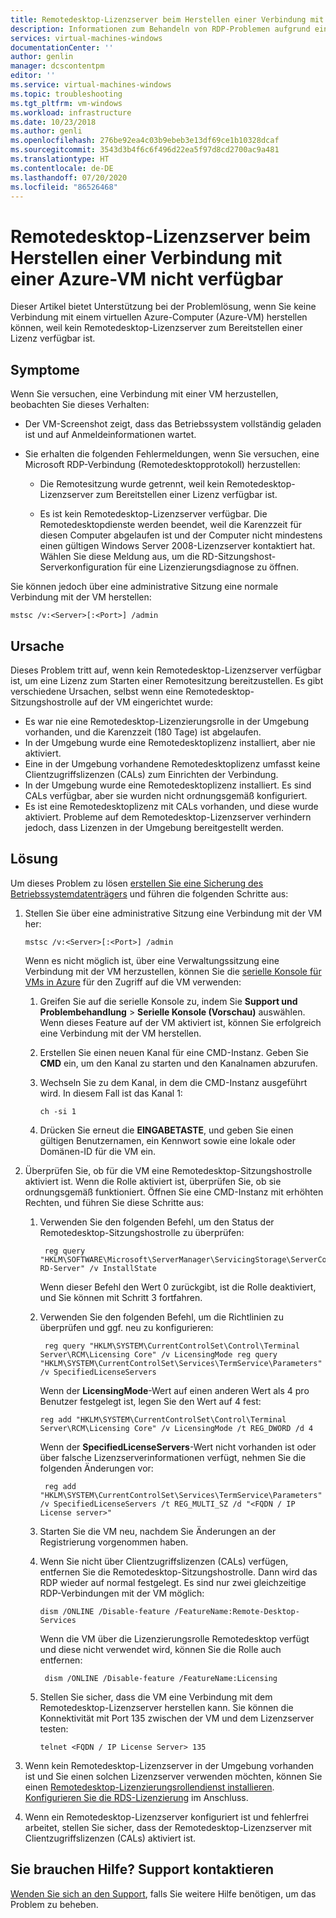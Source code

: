 ```yaml
---
title: Remotedesktop-Lizenzserver beim Herstellen einer Verbindung mit einer Azure-VM nicht verfügbar | Microsoft-Dokumentation
description: Informationen zum Behandeln von RDP-Problemen aufgrund eines fehlenden Remotedesktop-Lizenzservers | Microsoft-Dokumentation
services: virtual-machines-windows
documentationCenter: ''
author: genlin
manager: dcscontentpm
editor: ''
ms.service: virtual-machines-windows
ms.topic: troubleshooting
ms.tgt_pltfrm: vm-windows
ms.workload: infrastructure
ms.date: 10/23/2018
ms.author: genli
ms.openlocfilehash: 276be92ea4c03b9ebeb3e13df69ce1b10328dcaf
ms.sourcegitcommit: 3543d3b4f6c6f496d22ea5f97d8cd2700ac9a481
ms.translationtype: HT
ms.contentlocale: de-DE
ms.lasthandoff: 07/20/2020
ms.locfileid: "86526468"
---
```

# <a name="remote-desktop-license-server-isnt-available-when-you-connect-to-an-azure-vm"></a>Remotedesktop-Lizenzserver beim Herstellen einer Verbindung mit einer Azure-VM nicht verfügbar

Dieser Artikel bietet Unterstützung bei der Problemlösung, wenn Sie keine Verbindung mit einem virtuellen Azure-Computer (Azure-VM) herstellen können, weil kein Remotedesktop-Lizenzserver zum Bereitstellen einer Lizenz verfügbar ist.

## <a name="symptoms"></a>Symptome

Wenn Sie versuchen, eine Verbindung mit einer VM herzustellen, beobachten Sie dieses Verhalten:

- Der VM-Screenshot zeigt, dass das Betriebssystem vollständig geladen ist und auf Anmeldeinformationen wartet.
- Sie erhalten die folgenden Fehlermeldungen, wenn Sie versuchen, eine Microsoft RDP-Verbindung (Remotedesktopprotokoll) herzustellen:

  - Die Remotesitzung wurde getrennt, weil kein Remotedesktop-Lizenzserver zum Bereitstellen einer Lizenz verfügbar ist.

  - Es ist kein Remotedesktop-Lizenzserver verfügbar. Die Remotedesktopdienste werden beendet, weil die Karenzzeit für diesen Computer abgelaufen ist und der Computer nicht mindestens einen gültigen Windows Server 2008-Lizenzserver kontaktiert hat. Wählen Sie diese Meldung aus, um die RD-Sitzungshost-Serverkonfiguration für eine Lizenzierungsdiagnose zu öffnen.

Sie können jedoch über eine administrative Sitzung eine normale Verbindung mit der VM herstellen:

```
mstsc /v:<Server>[:<Port>] /admin
```

## <a name="cause"></a>Ursache

Dieses Problem tritt auf, wenn kein Remotedesktop-Lizenzserver verfügbar ist, um eine Lizenz zum Starten einer Remotesitzung bereitzustellen. Es gibt verschiedene Ursachen, selbst wenn eine Remotedesktop-Sitzungshostrolle auf der VM eingerichtet wurde:

- Es war nie eine Remotedesktop-Lizenzierungsrolle in der Umgebung vorhanden, und die Karenzzeit (180 Tage) ist abgelaufen.
- In der Umgebung wurde eine Remotedesktoplizenz installiert, aber nie aktiviert.
- Eine in der Umgebung vorhandene Remotedesktoplizenz umfasst keine Clientzugriffslizenzen (CALs) zum Einrichten der Verbindung.
- In der Umgebung wurde eine Remotedesktoplizenz installiert. Es sind CALs verfügbar, aber sie wurden nicht ordnungsgemäß konfiguriert.
- Es ist eine Remotedesktoplizenz mit CALs vorhanden, und diese wurde aktiviert. Probleme auf dem Remotedesktop-Lizenzserver verhindern jedoch, dass Lizenzen in der Umgebung bereitgestellt werden.

## <a name="solution"></a>Lösung

Um dieses Problem zu lösen [erstellen Sie eine Sicherung des Betriebssystemdatenträgers](../windows/snapshot-copy-managed-disk.md) und führen die folgenden Schritte aus:

1. Stellen Sie über eine administrative Sitzung eine Verbindung mit der VM her:

   ```
   mstsc /v:<Server>[:<Port>] /admin
   ```

    Wenn es nicht möglich ist, über eine Verwaltungssitzung eine Verbindung mit der VM herzustellen, können Sie die [serielle Konsole für VMs in Azure](serial-console-windows.md) für den Zugriff auf die VM verwenden:

    1. Greifen Sie auf die serielle Konsole zu, indem Sie **Support und Problembehandlung** > **Serielle Konsole (Vorschau)** auswählen. Wenn dieses Feature auf der VM aktiviert ist, können Sie erfolgreich eine Verbindung mit der VM herstellen.

    2. Erstellen Sie einen neuen Kanal für eine CMD-Instanz. Geben Sie **CMD** ein, um den Kanal zu starten und den Kanalnamen abzurufen.

    3. Wechseln Sie zu dem Kanal, in dem die CMD-Instanz ausgeführt wird. In diesem Fall ist das Kanal 1:

       ```
       ch -si 1
       ```

    4. Drücken Sie erneut die **EINGABETASTE**, und geben Sie einen gültigen Benutzernamen, ein Kennwort sowie eine lokale oder Domänen-ID für die VM ein.

2. Überprüfen Sie, ob für die VM eine Remotedesktop-Sitzungshostrolle aktiviert ist. Wenn die Rolle aktiviert ist, überprüfen Sie, ob sie ordnungsgemäß funktioniert. Öffnen Sie eine CMD-Instanz mit erhöhten Rechten, und führen Sie diese Schritte aus:

    1. Verwenden Sie den folgenden Befehl, um den Status der Remotedesktop-Sitzungshostrolle zu überprüfen:

       ```
        reg query "HKLM\SOFTWARE\Microsoft\ServerManager\ServicingStorage\ServerComponentCache\RDS-RD-Server" /v InstallState
        ```

        Wenn dieser Befehl den Wert 0 zurückgibt, ist die Rolle deaktiviert, und Sie können mit Schritt 3 fortfahren.

    2. Verwenden Sie den folgenden Befehl, um die Richtlinien zu überprüfen und ggf. neu zu konfigurieren:

       ```
        reg query "HKLM\SYSTEM\CurrentControlSet\Control\Terminal Server\RCM\Licensing Core" /v LicensingMode reg query "HKLM\SYSTEM\CurrentControlSet\Services\TermService\Parameters" /v SpecifiedLicenseServers
       ```

        Wenn der **LicensingMode**-Wert auf einen anderen Wert als 4 pro Benutzer festgelegt ist, legen Sie den Wert auf 4 fest:

         ```
        reg add "HKLM\SYSTEM\CurrentControlSet\Control\Terminal Server\RCM\Licensing Core" /v LicensingMode /t REG_DWORD /d 4
        ```

       Wenn der **SpecifiedLicenseServers**-Wert nicht vorhanden ist oder über falsche Lizenzserverinformationen verfügt, nehmen Sie die folgenden Änderungen vor:

       ```
        reg add "HKLM\SYSTEM\CurrentControlSet\Services\TermService\Parameters" /v SpecifiedLicenseServers /t REG_MULTI_SZ /d "<FQDN / IP License server>"
       ```

    3. Starten Sie die VM neu, nachdem Sie Änderungen an der Registrierung vorgenommen haben.

    4. Wenn Sie nicht über Clientzugriffslizenzen (CALs) verfügen, entfernen Sie die Remotedesktop-Sitzungshostrolle. Dann wird das RDP wieder auf normal festgelegt. Es sind nur zwei gleichzeitige RDP-Verbindungen mit der VM möglich:

        ```
       dism /ONLINE /Disable-feature /FeatureName:Remote-Desktop-Services
        ```

        Wenn die VM über die Lizenzierungsrolle Remotedesktop verfügt und diese nicht verwendet wird, können Sie die Rolle auch entfernen:

       ```
        dism /ONLINE /Disable-feature /FeatureName:Licensing
       ```

    5. Stellen Sie sicher, dass die VM eine Verbindung mit dem Remotedesktop-Lizenzserver herstellen kann. Sie können die Konnektivität mit Port 135 zwischen der VM und dem Lizenzserver testen: 

       ```
       telnet <FQDN / IP License Server> 135
       ```

3. Wenn kein Remotedesktop-Lizenzserver in der Umgebung vorhanden ist und Sie einen solchen Lizenzserver verwenden möchten, können Sie einen [Remotedesktop-Lizenzierungsrollendienst installieren](/previous-versions/windows/it-pro/windows-server-2008-r2-and-2008/cc731765(v=ws.11)). [Konfigurieren Sie die RDS-Lizenzierung](https://techcommunity.microsoft.com/t5/Ask-The-Performance-Team/RD-Licensing-Configuration-on-Windows-Server-2012/ba-p/375383) im Anschluss.

4. Wenn ein Remotedesktop-Lizenzserver konfiguriert ist und fehlerfrei arbeitet, stellen Sie sicher, dass der Remotedesktop-Lizenzserver mit Clientzugriffslizenzen (CALs) aktiviert ist.

## <a name="need-help-contact-support"></a>Sie brauchen Hilfe? Support kontaktieren

[Wenden Sie sich an den Support](https://portal.azure.com/?#blade/Microsoft_Azure_Support/HelpAndSupportBlade), falls Sie weitere Hilfe benötigen, um das Problem zu beheben.
